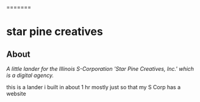 
=======
# star pine creatives

## About

_A little lander for the Illinois S-Corporation 'Star Pine Creatives, Inc.' which is a digital agency._

this is a lander i built in about 1 hr mostly just so that my S Corp has a website